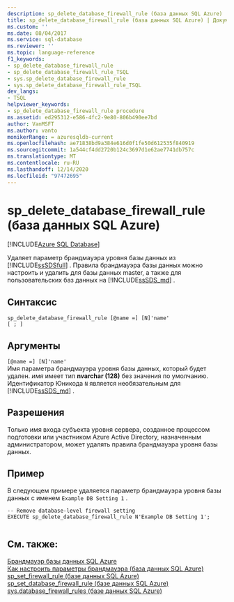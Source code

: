 ```yaml
---
description: sp_delete_database_firewall_rule (база данных SQL Azure)
title: sp_delete_database_firewall_rule (база данных SQL Azure) | Документация Майкрософт
ms.custom: ''
ms.date: 08/04/2017
ms.service: sql-database
ms.reviewer: ''
ms.topic: language-reference
f1_keywords:
- sp_delete_database_firewall_rule
- sp_delete_database_firewall_rule_TSQL
- sys.sp_delete_database_firewall_rule
- sys.sp_delete_database_firewall_rule_TSQL
dev_langs:
- TSQL
helpviewer_keywords:
- sp_delete_database_firewall_rule procedure
ms.assetid: ed295312-e586-4fc2-9e80-806b490ee7bd
author: VanMSFT
ms.author: vanto
monikerRange: = azuresqldb-current
ms.openlocfilehash: ae71838bd9a384e616d0f1fe50d612535f840919
ms.sourcegitcommit: 1a544cf4dd2720b124c3697d1e62ae7741db757c
ms.translationtype: MT
ms.contentlocale: ru-RU
ms.lasthandoff: 12/14/2020
ms.locfileid: "97472695"
---
```

# <a name="sp_delete_database_firewall_rule-azure-sql-database"></a>sp_delete_database_firewall_rule (база данных SQL Azure)
[!INCLUDE[Azure SQL Database](../../includes/applies-to-version/asdb.md)]

  Удаляет параметр брандмауэра уровня базы данных из [!INCLUDE[ssSDSfull](../../includes/sssdsfull-md.md)] . Правила брандмауэра базы данных можно настроить и удалить для базы данных master, а также для пользовательских баз данных на [!INCLUDE[ssSDS_md](../../includes/sssds-md.md)] .   
  
 
## <a name="syntax"></a>Синтаксис  
  
```    
sp_delete_database_firewall_rule [@name =] [N]'name'
[ ; ]  
```  
  
## <a name="arguments"></a>Аргументы  
 `[@name =] [N]'name'`  
 Имя параметра брандмауэра уровня базы данных, который будет удален. *имя* имеет тип **nvarchar (128)** без значения по умолчанию. Идентификатор Юникода `N` является необязательным для [!INCLUDE[ssSDS_md](../../includes/sssds-md.md)] . 
  
## <a name="permissions"></a>Разрешения  
 Только имя входа субъекта уровня сервера, созданное процессом подготовки или участником Azure Active Directory, назначенным администратором, может удалять правила брандмауэра уровня базы данных.  
  
## <a name="example"></a>Пример  
 В следующем примере удаляется параметр брандмауэра уровня базы данных с именем `Example DB Setting 1` .
  
```  
-- Remove database-level firewall setting  
EXECUTE sp_delete_database_firewall_rule N'Example DB Setting 1';  
  
```  
  
## <a name="see-also"></a>См. также:  
 [Брандмауэр базы данных SQL Azure](/azure/azure-sql/database/firewall-configure)   
 [Как настроить параметры брандмауэра (база данных SQL Azure)](/azure/azure-sql/database/firewall-configure)   
 [sp_set_firewall_rule &#40;базе данных SQL Azure&#41;](../../relational-databases/system-stored-procedures/sp-set-firewall-rule-azure-sql-database.md)   
 [sp_set_database_firewall_rule &#40;базе данных SQL Azure&#41;](../../relational-databases/system-stored-procedures/sp-set-database-firewall-rule-azure-sql-database.md)   
 [sys.database_firewall_rules &#40;базе данных SQL Azure&#41;](../../relational-databases/system-catalog-views/sys-database-firewall-rules-azure-sql-database.md)  
  
